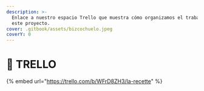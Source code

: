 ```yaml
---
description: >-
  Enlace a nuestro espacio Trello que muestra cómo organizamos el trabajo de
  este proyecto.
cover: .gitbook/assets/bizcochuelo.jpeg
coverY: 0
---
```


# 🍰 TRELLO

{% embed url="https://trello.com/b/WFrD8ZH3/la-recette" %}
